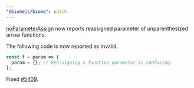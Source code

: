 ```yaml
---
"@biomejs/biome": patch
---
```


[noParameterAssign](https://biomejs.dev/linter/rules/no-parameter-assign) now reports reassigned parameter of unparenthesized arrow functions.

The following code is now reported as invalid.

```js
const f = param => {
  param = {}; // Reassigning a function parameter is confusing.
};
```

Fixed [#5409](https://github.com/biomejs/biome/issues/5409).
